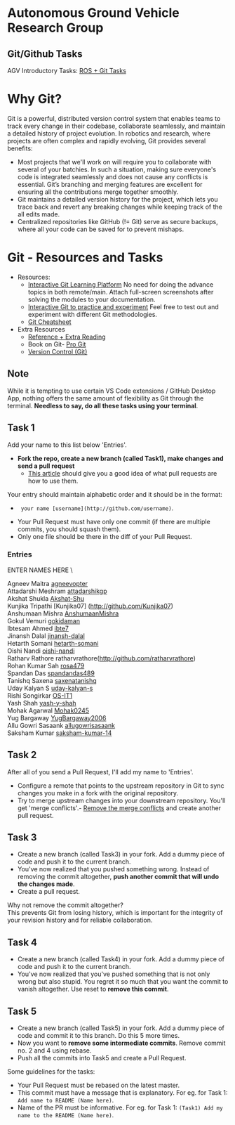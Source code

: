 # Autonomous Ground Vehicle Research Group
## Git/Github Tasks

AGV Introductory Tasks: [ROS + Git Tasks](https://docs.google.com/document/d/1qB52Gc9wp9AnijAUdmTTTuANuoRfPfMC2oy5u0SS7iQ/edit?usp=sharing)

# Why Git?

Git is a powerful, distributed version control system that enables teams to track every change in their codebase, collaborate seamlessly, and maintain a detailed history of project evolution. In robotics and research, where projects are often complex and rapidly evolving, Git provides several benefits:
- Most projects that we'll work on will require you to collaborate with several of your batchies. In such a situation, making sure everyone's code is integrated seamlessly and does not cause any conflicts is essential. Git’s branching and merging features are excellent for ensuring all the contributions merge together smoothly.
- Git maintains a detailed version history for the project, which lets you trace back and revert any breaking changes while keeping track of the all edits made.
- Centralized repositories like GitHub (!= Git) serve as secure backups, where all your code can be saved for to prevent mishaps.

# Git - Resources and Tasks

- Resources:
  - [Interactive Git Learning Platform](https://learngitbranching.js.org) No need for doing the advance topics in both remote/main. Attach full-screen screenshots after solving the modules to your documentation.
  - [Interactive Git to practice and experiment](https://www.msyamkumar.com/cs320/learnGitBranching/index.html) Feel free to test out and experiment with different Git methodologies.
  - [Git Cheatsheet](https://github.github.com/training-kit/downloads/github-git-cheat-sheet/)
- Extra Resources 
  - [Reference + Extra Reading](http://gitimmersion.com/index.html)
  - Book on Git- [Pro Git](http://git-scm.com/book/en/v2)
  - [Version Control (Git)](https://missing.csail.mit.edu/2020/version-control/)

## Note

While it is tempting to use certain VS Code extensions / GitHub Desktop App, nothing offers the same amount of flexibility as Git through the terminal. **Needless to say, do all these tasks using your terminal**.

## Task 1

Add your name to this list below 'Entries'.

- **Fork the repo, create a new branch (called Task1), make changes and send a pull request**
  - [This article](https://help.github.com/articles/using-pull-requests/) should give you a good idea of what pull requests are how to use them.

Your entry should maintain alphabetic order and it should be in the format:
   * ` your name [username](http://github.com/username)`.  


- Your Pull Request must have only one commit (if there are multiple commits, you should squash them). 
- Only one file should be there in the diff of your Pull Request.

### Entries

ENTER NAMES HERE \

Agneev Maitra [agneevopter](http://github.com/agneevopter)  
Attadarshi Meshram [attadarshikgp](https://github.com/attadarshikgp)  
Akshat Shukla [Akshat-Shu](https://github.com/Akshat-Shu)  
Kunjika Tripathi [Kunjika07] (http://github.com/Kunjika07)  
Anshumaan Mishra [AnshumaanMishra](https://github.com/AnshumaanMishra)  
Gokul Vemuri [gokidaman](http://github.com/gokidaman)  
Ibtesam Ahmed [ibte7](http://github.com/ibte7)  
Jinansh Dalal [jinansh-dalal](http://github.com/jinansh-dalal)  
Hetarth Somani [hetarth-somani](https://github.com/hetarth-somani)  
Oishi Nandi [oishi-nandi](http://github.com/oishi-nandi)  
Ratharv Rathore ratharvrathore(http://github.com/ratharvrathore)  
Rohan Kumar Sah [rosa479](https://github.com/rosa479)  
Spandan Das [spandandas489](http://github.com/spandandas489)  
Tanishq Saxena [saxenatanishq](https://github.com/saxenatanishq)  
Uday Kalyan S [uday-kalyan-s](http://github.com/uday-kalyan-s)  
Rishi Songirkar [OS-IT1](https://github.com/OS-IT1)  
Yash Shah [yash-y-shah](https://github.com/yash-y-shah)  
Mohak Agarwal [Mohak0245](https://github.com/Mohak0245)  
Yug Bargaway [YugBargaway2006](https://github.com/YugBargaway2006)  
Allu Gowri Sasaank [allugowrisasaank](https://github.com/allugowrisasaank)  
Saksham Kumar [saksham-kumar-14](https://github.com/saksham-kumar-14)  

## Task 2

After all of you send a Pull Request, I'll add my name to 'Entries'. 

- Configure a remote that points to the upstream repository in Git to sync changes you make in a fork with the original repository. 
- Try to merge upstream changes into your downstream repository. You'll get 'merge conflicts'.- [Remove the merge conflicts](https://help.github.com/en/articles/resolving-a-merge-conflict-using-the-command-line) and create another pull request.


## Task 3

- Create a new branch (called Task3) in your fork. Add a dummy piece of code and push it to the current branch. 
- You've now realized that you pushed something wrong. Instead of removing the commit altogether, **push another commit that will undo the changes made**. 
- Create a pull request.

Why not remove the commit altogether? \
This prevents Git from losing history, which is important for the integrity of your revision history and for reliable collaboration.

##  Task 4

- Create a new branch (called Task4) in your fork. Add a dummy piece of code and push it to the current branch. 
- You've now realized that you've pushed something that is not only wrong but also stupid. You regret it so much that you want the commit to vanish altogether. 
Use reset to **remove this commit**. 

## Task 5

- Create a new branch (called Task5) in your fork. Add a dummy piece of code and commit it to this branch. Do this 5 more times. 
- Now you want to **remove some intermediate commits**. Remove commit no. 2 and 4 using rebase.
- Push all the commits into Task5 and create a Pull Request.


Some guidelines for the tasks:

* Your Pull Request must be rebased on the latest master.  
* This commit must have a message that is explanatory. For eg. for Task 1: `Add name to README (Name here)`.
* Name of the PR must be informative. For eg. for Task 1: `(Task1) Add my name to the README (Name here)`.
